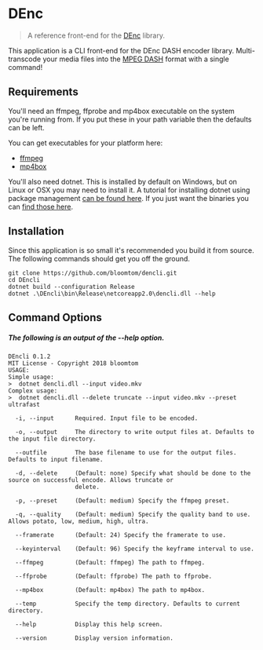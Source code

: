 # DEnc
>A reference front-end for the [DEnc](https://github.com/bloomtom/DEnc) library.

This application is a CLI front-end for the DEnc DASH encoder library. Multi-transcode your media files into the [MPEG DASH](https://en.wikipedia.org/wiki/Dynamic_Adaptive_Streaming_over_HTTP) format with a single command!


## Requirements
You'll need an ffmpeg, ffprobe and mp4box executable on the system you're running from. If you put these in your path variable then the defaults can be left.

You can get executables for your platform here:
 - [ffmpeg](https://ffmpeg.org/)
 - [mp4box](https://gpac.wp.imt.fr/downloads/)

You'll also need dotnet. This is installed by default on Windows, but on Linux or OSX you may need to install it.
A tutorial for installing dotnet using package management [can be found here](https://www.microsoft.com/net/learn/get-started-with-dotnet-tutorial). If you just want the binaries you can [find those here](https://www.microsoft.com/net/download/dotnet-core/2.1).

## Installation
Since this application is so small it's recommended you build it from source. The following commands should get you off the ground.

```
git clone https://github.com/bloomtom/dencli.git
cd DEncli
dotnet build --configuration Release
dotnet .\DEncli\bin\Release\netcoreapp2.0\dencli.dll --help
```

## Command Options
##### The following is an output of the --help option.
```
DEncli 0.1.2
MIT License - Copyright 2018 bloomtom
USAGE:
Simple usage:
>  dotnet dencli.dll --input video.mkv
Complex usage:
>  dotnet dencli.dll --delete truncate --input video.mkv --preset ultrafast

  -i, --input      Required. Input file to be encoded.

  -o, --output     The directory to write output files at. Defaults to the input file directory.

  --outfile        The base filename to use for the output files. Defaults to input filename.

  -d, --delete     (Default: none) Specify what should be done to the source on successful encode. Allows truncate or
                   delete.

  -p, --preset     (Default: medium) Specify the ffmpeg preset.

  -q, --quality    (Default: medium) Specify the quality band to use. Allows potato, low, medium, high, ultra.

  --framerate      (Default: 24) Specify the framerate to use.

  --keyinterval    (Default: 96) Specify the keyframe interval to use.

  --ffmpeg         (Default: ffmpeg) The path to ffmpeg.

  --ffprobe        (Default: ffprobe) The path to ffprobe.

  --mp4box         (Default: mp4box) The path to mp4box.

  --temp           Specify the temp directory. Defaults to current directory.

  --help           Display this help screen.

  --version        Display version information.
```
